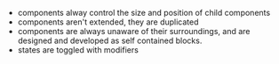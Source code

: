 - components alway control the size and position of child components
- components aren't extended, they are duplicated
- components are always unaware of their surroundings, and are
  designed and developed as self contained blocks.
- states are toggled with modifiers
